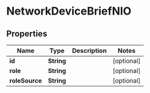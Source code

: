 
# NetworkDeviceBriefNIO

## Properties
Name | Type | Description | Notes
------------ | ------------- | ------------- | -------------
**id** | **String** |  |  [optional]
**role** | **String** |  |  [optional]
**roleSource** | **String** |  |  [optional]



